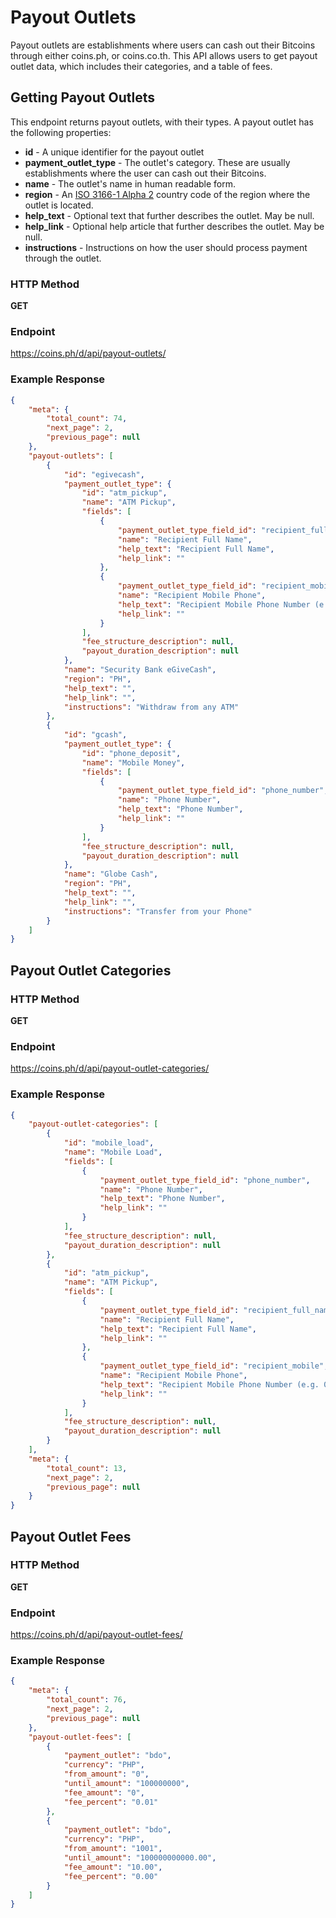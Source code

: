 # Payout Outlets

Payout outlets are establishments where users can cash out their Bitcoins
through either coins.ph, or coins.co.th. This API allows users to get
payout outlet data, which includes their categories, and a table of fees.

## Getting Payout Outlets

This endpoint returns payout outlets, with their types. A payout outlet has the
following properties:

* **id** - A unique identifier for the payout outlet
* **payment_outlet_type** - The outlet's category. These are usually establishments where the user can cash out their Bitcoins.
* **name** - The outlet's name in human readable form.
* **region** - An [ISO 3166-1 Alpha 2](http://en.wikipedia.org/wiki/ISO_3166-1_alpha-2) country code of the region where the outlet is located.
* **help_text** - Optional text that further describes the outlet. May be null.
* **help_link** - Optional help article that further describes the outlet. May be null.
* **instructions** - Instructions on how the user should process payment through the outlet.

### HTTP Method

**GET**

### Endpoint

https://coins.ph/d/api/payout-outlets/

### Example Response

```json
{
    "meta": {
        "total_count": 74,
        "next_page": 2,
        "previous_page": null
    },
    "payout-outlets": [
        {
            "id": "egivecash",
            "payment_outlet_type": {
                "id": "atm_pickup",
                "name": "ATM Pickup",
                "fields": [
                    {
                        "payment_outlet_type_field_id": "recipient_full_name",
                        "name": "Recipient Full Name",
                        "help_text": "Recipient Full Name",
                        "help_link": ""
                    },
                    {
                        "payment_outlet_type_field_id": "recipient_mobile",
                        "name": "Recipient Mobile Phone",
                        "help_text": "Recipient Mobile Phone Number (e.g. 09178147839)",
                        "help_link": ""
                    }
                ],
                "fee_structure_description": null,
                "payout_duration_description": null
            },
            "name": "Security Bank eGiveCash",
            "region": "PH",
            "help_text": "",
            "help_link": "",
            "instructions": "Withdraw from any ATM"
        },
        {
            "id": "gcash",
            "payment_outlet_type": {
                "id": "phone_deposit",
                "name": "Mobile Money",
                "fields": [
                    {
                        "payment_outlet_type_field_id": "phone_number",
                        "name": "Phone Number",
                        "help_text": "Phone Number",
                        "help_link": ""
                    }
                ],
                "fee_structure_description": null,
                "payout_duration_description": null
            },
            "name": "Globe Cash",
            "region": "PH",
            "help_text": "",
            "help_link": "",
            "instructions": "Transfer from your Phone"
        }
    ]
}
```

## Payout Outlet Categories

### HTTP Method

**GET**

### Endpoint

https://coins.ph/d/api/payout-outlet-categories/

### Example Response

```json
{
    "payout-outlet-categories": [
        {
            "id": "mobile_load",
            "name": "Mobile Load",
            "fields": [
                {
                    "payment_outlet_type_field_id": "phone_number",
                    "name": "Phone Number",
                    "help_text": "Phone Number",
                    "help_link": ""
                }
            ],
            "fee_structure_description": null,
            "payout_duration_description": null
        },
        {
            "id": "atm_pickup",
            "name": "ATM Pickup",
            "fields": [
                {
                    "payment_outlet_type_field_id": "recipient_full_name",
                    "name": "Recipient Full Name",
                    "help_text": "Recipient Full Name",
                    "help_link": ""
                },
                {
                    "payment_outlet_type_field_id": "recipient_mobile",
                    "name": "Recipient Mobile Phone",
                    "help_text": "Recipient Mobile Phone Number (e.g. 09171234567)",
                    "help_link": ""
                }
            ],
            "fee_structure_description": null,
            "payout_duration_description": null
        }
    ],
    "meta": {
        "total_count": 13,
        "next_page": 2,
        "previous_page": null
    }
}
```

## Payout Outlet Fees

### HTTP Method

**GET**

### Endpoint

https://coins.ph/d/api/payout-outlet-fees/

### Example Response

```json
{
    "meta": {
        "total_count": 76,
        "next_page": 2,
        "previous_page": null
    },
    "payout-outlet-fees": [
        {
            "payment_outlet": "bdo",
            "currency": "PHP",
            "from_amount": "0",
            "until_amount": "100000000",
            "fee_amount": "0",
            "fee_percent": "0.01"
        },
        {
            "payment_outlet": "bdo",
            "currency": "PHP",
            "from_amount": "1001",
            "until_amount": "100000000000.00",
            "fee_amount": "10.00",
            "fee_percent": "0.00"
        }
    ]
}
```
